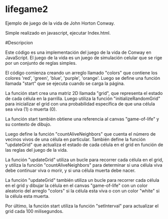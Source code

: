 # lifegame2

Ejemplo de juego de la vida de John Horton Conway.

Simple realizado en javascript, ejecutar Index.html.

#Descripcion

Este código es una implementación del juego de la vida de Conway en JavaScript. El juego de la vida es un juego de simulación celular que se rige por un conjunto de reglas simples.

El código comienza creando un arreglo llamado "colors" que contiene los colores 'red', 'green', 'blue', 'purple', 'orange'. Luego se define una función llamada "start" que se ejecuta cuando se carga la página.

La función start crea una matriz 2D llamada "grid", que representa el estado de cada célula en la parrilla. Luego utiliza la función "initializeRandomGrid" para inicializar el grid con una probabilidad específica de que una célula sea viva (1) o muerta (0).

La función start también obtiene una referencia al canvas "game-of-life" y su contexto de dibujo.

Luego define la función "countAliveNeighbors" que cuenta el número de vecinos vivos de una célula en particular. También define la función "updateGrid" que actualiza el estado de cada célula en el grid en función de las reglas del juego de la vida.

La función "updateGrid" utiliza un bucle para recorrer cada célula en el grid, y utiliza la función "countAliveNeighbors" para determinar si una célula viva debe continuar viva o morir, y si una célula muerta debe nacer.

La función "updateGrid" también utiliza un bucle para recorrer cada célula en el grid y dibujar la célula en el canvas "game-of-life" con un color aleatorio del arreglo "colors" si la célula esta viva o con un color "white" si la célula esta muerta.

Por último, la función start utiliza la función "setInterval" para actualizar el grid cada 100 milisegundos.
